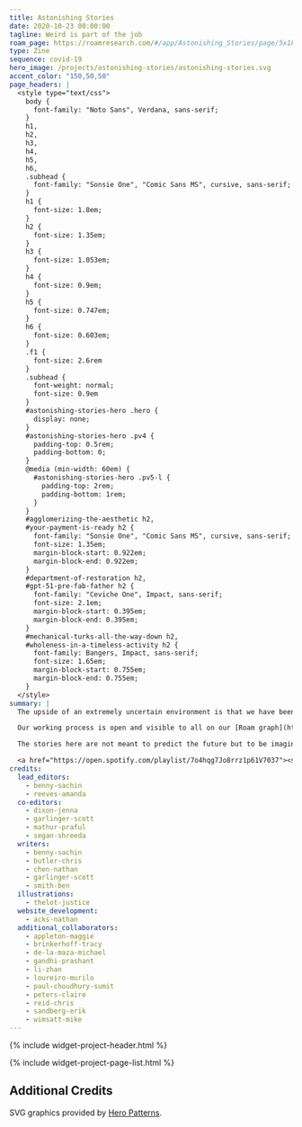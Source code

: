 ```yaml
---
title: Astonishing Stories
date: 2020-10-23 00:00:00
tagline: Weird is part of the job
roam_page: https://roamresearch.com/#/app/Astonishing_Stories/page/5x1kRx_Fx
type: Zine
sequence: covid-19
hero_image: /projects/astonishing-stories/astonishing-stories.svg
accent_color: "150,50,50"
page_headers: |
  <style type="text/css">
    body {
      font-family: "Noto Sans", Verdana, sans-serif;
    }
    h1,
    h2,
    h3,
    h4,
    h5,
    h6,
    .subhead {
      font-family: "Sonsie One", "Comic Sans MS", cursive, sans-serif;
    }
    h1 {
      font-size: 1.8em;
    }
    h2 {
      font-size: 1.35em;
    }
    h3 {
      font-size: 1.053em;
    }
    h4 {
      font-size: 0.9em;
    }
    h5 {
      font-size: 0.747em;
    }
    h6 {
      font-size: 0.603em;
    }
    .f1 {
      font-size: 2.6rem
    }
    .subhead {
      font-weight: normal;
      font-size: 0.9em
    }
    #astonishing-stories-hero .hero {
      display: none;
    }
    #astonishing-stories-hero .pv4 {
      padding-top: 0.5rem;
      padding-bottom: 0;
    }
    @media (min-width: 60em) {
      #astonishing-stories-hero .pv5-l {
        padding-top: 2rem;
        padding-bottom: 1rem;
      }
    }
    #agglomerizing-the-aesthetic h2,
    #your-payment-is-ready h2 {
      font-family: "Sonsie One", "Comic Sans MS", cursive, sans-serif;
      font-size: 1.35em;
      margin-block-start: 0.922em;
      margin-block-end: 0.922em;
    }
    #department-of-restoration h2,
    #gpt-51-pre-fab-father h2 {
      font-family: "Ceviche One", Impact, sans-serif;
      font-size: 2.1em;
      margin-block-start: 0.395em;
      margin-block-end: 0.395em;
    }
    #mechanical-turks-all-the-way-down h2,
    #wholeness-in-a-timeless-activity h2 {
      font-family: Bangers, Impact, sans-serif;
      font-size: 1.65em;
      margin-block-start: 0.755em;
      margin-block-end: 0.755em;
    }
  </style>
summary: |
  The upside of an extremely uncertain environment is that we have been free to indulge in pure speculation about the known knowns and unknown unknowns of the future. The result is Astonishing Stories, an anthology of short vignettes from the future developed from the networked thoughts of over 30 indie consultants.

  Our working process is open and visible to all on our [Roam graph](https://roamresearch.com/#/app/Astonishing_Stories/graph) where we developed provoking descriptions of objects from the near and far future using [The Thing From The Future](http://situationlab.org/project/the-thing-from-the-future/). The objects served as jumping off points for our authors as they tried to imagine a world in which the pandemic is the background event for other shifts. 

  The stories here are not meant to predict the future but to be imagination extenders for entrepreneurs and consultants navigating a post-COVID landscape.

  <a href="https://open.spotify.com/playlist/7o4hqg7Jo8rrz1p61V7037"><strong><i class="fab fa-spotify"></i> Listen to the accompanying Spotify playlist.</strong></a>
credits:
  lead_editors:
    - benny-sachin
    - reeves-amanda
  co-editors:
    - dixon-jenna
    - garlinger-scott
    - mathur-praful
    - segan-shreeda
  writers:
    - benny-sachin
    - butler-chris
    - chen-nathan
    - garlinger-scott
    - smith-ben
  illustrations:
    - thelot-justice
  website_development:
    - acks-nathan
  additional_collaborators:
    - appleton-maggie
    - brinkerhoff-tracy
    - de-la-maza-michael
    - gandhi-prashant
    - li-zhan
    - loureiro-murilo
    - paul-choudhury-sumit
    - peters-claire
    - reid-chris
    - sandberg-erik
    - wimsatt-mike
---
```

{% include widget-project-header.html %}

{% include widget-project-page-list.html %}

## Additional Credits

SVG graphics provided by [Hero Patterns](https://www.heropatterns.com/).

